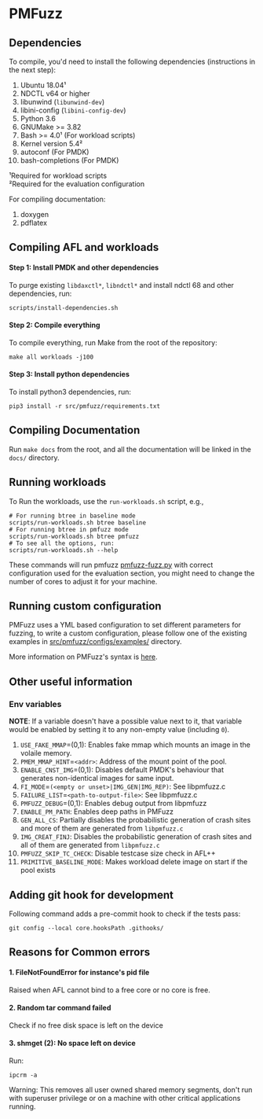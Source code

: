 # PMFuzz

## Dependencies
To compile, you'd need to install the following dependencies (instructions in the next step):  
1. Ubuntu 18.04¹
2. NDCTL v64 or higher
3. libunwind (`libunwind-dev`)
4. libini-config (`libini-config-dev`)
5. Python 3.6
6. GNUMake >= 3.82
7. Bash >= 4.0¹ (For workload scripts)
8. Kernel version 5.4²
9. autoconf (For PMDK)
10. bash-completions (For PMDK)

¹Required for workload scripts  
²Required for the evaluation configuration  

For compiling documentation:  
1. doxygen
2. pdflatex

## Compiling AFL and workloads
#### Step 1: Install PMDK and other dependencies
To purge existing `libdaxctl*`, `libndctl*` and install ndctl 68 and other dependencies, run:
``` shell
scripts/install-dependencies.sh
```

#### Step 2: Compile everything
To compile everything, run Make from the root of the repository:

```
make all workloads -j100
```

#### Step 3: Install python dependencies
To install python3 dependencies, run:
```shell
pip3 install -r src/pmfuzz/requirements.txt
```

## Compiling Documentation
Run `make docs` from the root, and all the documentation will be
linked in the `docs/` directory.

## Running workloads
To Run the workloads, use the `run-workloads.sh` script, e.g.,

```shell
# For running btree in baseline mode  
scripts/run-workloads.sh btree baseline
# For running btree in pmfuzz mode
scripts/run-workloads.sh btree pmfuzz
# To see all the options, run:
scripts/run-workloads.sh --help
```

These commands will run pmfuzz [pmfuzz-fuzz.py][pmfuzz-fuzz.py] with correct configuration used for the evaluation section, you might need to change the number of cores to adjust it for your machine.

## Running custom configuration
PMFuzz uses a YML based configuration to set different parameters for fuzzing, to write a custom configuration, please follow one of the existing examples in [src/pmfuzz/configs/examples/][config_examples] directory.

More information on PMFuzz's syntax is [here][1].

## Other useful information
### Env variables
**NOTE**: If a variable doesn't have a possible value next to it, that variable would be enabled by setting
it to any non-empty value (including `0`).  
1. `USE_FAKE_MMAP`=(0,1): Enables fake mmap which mounts an image in the volaile memory.
2. `PMEM_MMAP_HINT`=`<addr>`: Address of the mount point of the pool.
3. `ENABLE_CNST_IMG`=(0,1): Disables default PMDK's behaviour that generates non-identical images for same input.
4. `FI_MODE`=`(<empty or unset>|IMG_GEN|IMG_REP)`: See libpmfuzz.c
5. `FAILURE_LIST`=`<path-to-output-file>`: See libpmfuzz.c
6. `PMFUZZ_DEBUG`=(0,1): Enables debug output from libpmfuzz
6. `ENABLE_PM_PATH`: Enables deep paths in PMFuzz
7. `GEN_ALL_CS`: Partially disables the probabilistic generation of crash sites and more of them are generated from `libpmfuzz.c`
8. `IMG_CREAT_FINJ`: Disables the probabilistic generation of crash sites and all of them are generated from `libpmfuzz.c`
9. `PMFUZZ_SKIP_TC_CHECK`: Disable testcase size check in AFL++
10. `PRIMITIVE_BASELINE_MODE`: Makes workload delete image on start if the pool exists

## Adding git hook for development
Following command adds a pre-commit hook to check if the tests pass:

``` shell
git config --local core.hooksPath .githooks/
```

## Reasons for Common errors
#### 1. FileNotFoundError for instance's pid file
Raised when AFL cannot bind to a free core or no core is free.
#### 2. Random tar command failed
Check if no free disk space is left on the device
#### 3. shmget (2): No space left on device
Run:
```
ipcrm -a
```
Warning: This removes all user owned shared memory segments, don't run with superuser privilege or on a machine with other critical applications running.

[config_examples]: src/pmfuzz/configs/examples/
[pmfuzz-fuzz.py]: src/pmfuzz/pmfuzz-fuzz.py
[1]: src/pmfuzz/README.md
